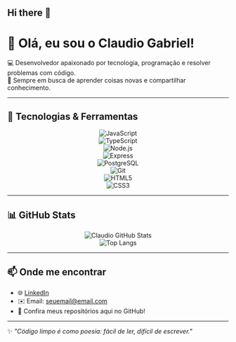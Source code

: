 ## Hi there 👋

# 👋 Olá, eu sou o Claudio Gabriel!

💻 Desenvolvedor apaixonado por tecnologia, programação e resolver problemas com código.  
🚀 Sempre em busca de aprender coisas novas e compartilhar conhecimento.  

---

## 🚀 Tecnologias & Ferramentas
<div align="center">
  
![JavaScript](https://img.shields.io/badge/-JavaScript-05122A?style=flat&logo=javascript)  
![TypeScript](https://img.shields.io/badge/-TypeScript-05122A?style=flat&logo=typescript)  
![Node.js](https://img.shields.io/badge/-Node.js-05122A?style=flat&logo=node.js)  
![Express](https://img.shields.io/badge/-Express-05122A?style=flat&logo=express)  
![PostgreSQL](https://img.shields.io/badge/-PostgreSQL-05122A?style=flat&logo=postgresql)  
![Git](https://img.shields.io/badge/-Git-05122A?style=flat&logo=git)  
![HTML5](https://img.shields.io/badge/-HTML5-05122A?style=flat&logo=html5)  
![CSS3](https://img.shields.io/badge/-CSS3-05122A?style=flat&logo=css3)  

</div>

---

## 📊 GitHub Stats
<div align="center">

![Claudio GitHub Stats](https://github-readme-stats.vercel.app/api?username=claudiogabriel&show_icons=true&theme=radical)  
![Top Langs](https://github-readme-stats.vercel.app/api/top-langs/?username=claudiogabriel&layout=compact&theme=radical)  

</div>

---

## 📫 Onde me encontrar
- 🌐 [LinkedIn](https://www.linkedin.com/in/seu-linkedin)  
- ✉️ Email: seuemail@email.com  
- 📂 Confira meus repositórios aqui no GitHub!  

---

✨ _"Código limpo é como poesia: fácil de ler, difícil de escrever."_  
